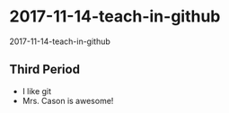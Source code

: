 # 2017-11-14-teach-in-github
2017-11-14-teach-in-github

## Third Period
* I like git
* Mrs. Cason is awesome!

